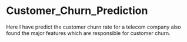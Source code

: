 # Customer_Churn_Prediction
Here I have predict the customer churn rate for a telecom company also found the major 	features which are responsible for customer churn. 
